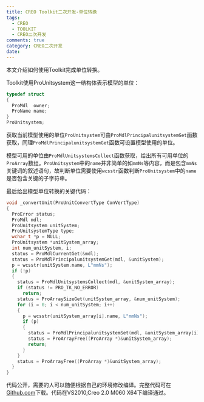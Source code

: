 ```yaml
---
title: CREO Toolkit二次开发-单位转换
tags:
  - CREO
  - TOOLKIT
  - CREO二次开发
comments: true
category: CREO二次开发
date:
---
```


本文介绍如何使用Toolkit完成单位转换。

Toolkit使用ProUnitsystem这一结构体表示模型的单位：

```c
typedef struct
{
  ProMdl  owner;
  ProName name;
}
ProUnitsystem;
```

获取当前模型使用的单位`ProUnitsystem`可由`ProMdlPrincipalunitsystemGet`函数获取，同理`ProMdlPrincipalunitsystemGet`函数可设置模型使用的单位。

模型可用的单位由`ProMdlUnitsystemsCollect`函数获取，给出所有可用单位的`ProArray`数组。`ProUnitsystem`中的`name`并非简单的如`mmNs`等内容，而是包含`mmNs`关键词的叙述语句，故判断单位需要使用`wcsstr`函数判断`ProUnitsystem`中的`name`是否包含关键的子字符串。

最后给出模型单位转换的关键代码：

```c
void _convertUnit(ProUnitConvertType ConVertType)
{
  ProError status;
  ProMdl mdl;
  ProUnitsystem unitSystem;
  ProUnitsystemType type;
  wchar_t *p = NULL;
  ProUnitsystem *unitSystem_array;
  int num_unitSystem, i;
  status = ProMdlCurrentGet(&mdl);
  status = ProMdlPrincipalunitsystemGet(mdl, &unitSystem);
  p = wcsstr(unitSystem.name, L"mmNs");
  if (!p)
  {
    status = ProMdlUnitsystemsCollect(mdl, &unitSystem_array);
    if (status != PRO_TK_NO_ERROR)
      return;
    status = ProArraySizeGet(unitSystem_array, &num_unitSystem);
    for (i = 0; i < num_unitSystem; i++)
    {
      p = wcsstr(unitSystem_array[i].name, L"mmNs");
      if (p)
      {
        status = ProMdlPrincipalunitsystemSet(mdl, &unitSystem_array[i], ConVertType, PRO_B_TRUE, PRO_VALUE_UNUSED);
        status = ProArrayFree((ProArray *)&unitSystem_array);
        return;
      }
    }
    status = ProArrayFree((ProArray *)&unitSystem_array);
  }
}
```

代码公开，需要的人可以随便根据自己的环境修改编译。完整代码可在<a href="https://github.com/slacker-HD/creo_toolkit" target="_blank">Github.com</a>下载。代码在VS2010,Creo 2.0 M060 X64下编译通过。
